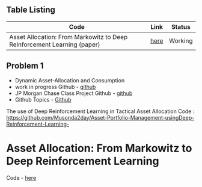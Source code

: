 ## Table Listing



| Code  | Link |  Status |
|--| -- | -- |
| Asset Allocation: From Markowitz to Deep Reinforcement Learning (paper) | [here](https://colab.research.google.com/drive/1peMq93vSExglTVMwoVJLQKhiDLSTr9w-?usp=sharing)  | Working |


## Problem 1
* Dynamic Asset-Allocation and Consumption
* work in progress Github - [github](https://github.com/Musonda2day/Asset-Portfolio-Management-usingDeep-Reinforcement-Learning-)
* JP Morgan Chase Class Project Github - [github](https://github.com/selimamrouni/Deep-Portfolio-Management-Reinforcement-Learning)
* Github Topics - [Github](https://github.com/topics/portfolio-optimization)

The use of Deep Reinforcement Learning in Tactical Asset
Allocation
Code : https://github.com/Musonda2day/Asset-Portfolio-Management-usingDeep-Reinforcement-Learning-



# Asset Allocation: From Markowitz to Deep Reinforcement Learning
Code - [here](https://github.com/RicardDurall/Benchmarking-Strategies-for-Asset-Allocation)